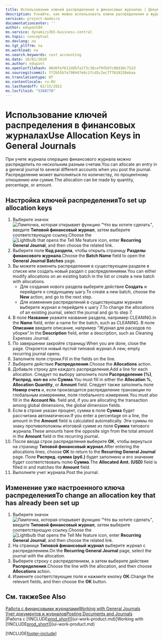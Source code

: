 ```yaml
---
title: Использование ключей распределения в финансовых журналах | Документация Майкрософт
description: Узнайте, как можно использовать ключи распределения в журналах.
services: project-madeira
documentationcenter: ''
author: edupont04
ms.service: dynamics365-business-central
ms.topic: conceptual
ms.devlang: na
ms.tgt_pltfrm: na
ms.workload: na
ms.search.keywords: cost accounting
ms.date: 10/01/2020
ms.author: edupont
ms.openlocfilehash: 00d6fef612dd5fa1f3c38cef9fb97c08d10c752d
ms.sourcegitcommit: ff2b55b7e790447e0c1fcd5c2ec7f7610338ebaa
ms.translationtype: HT
ms.contentlocale: ru-RU
ms.lasthandoff: 02/15/2021
ms.locfileid: "5388778"
---
```

# <a name="use-allocation-keys-in-general-journals"></a><span data-ttu-id="0f4c8-103">Использование ключей распределения в финансовых журналах</span><span class="sxs-lookup"><span data-stu-id="0f4c8-103">Use Allocation Keys in General Journals</span></span>
<span data-ttu-id="0f4c8-104">При учете журнала операцию финансового журнала можно распределить по нескольким разным счетам.</span><span class="sxs-lookup"><span data-stu-id="0f4c8-104">You can allocate an entry in a general journal to several different accounts when you post the journal.</span></span> <span data-ttu-id="0f4c8-105">Распределение может выполняться по количеству, по процентному отношению или сумме.</span><span class="sxs-lookup"><span data-stu-id="0f4c8-105">The allocation can be made by quantity, percentage, or amount.</span></span>

## <a name="to-set-up-allocation-keys"></a><span data-ttu-id="0f4c8-106">Настройка ключей распределения</span><span class="sxs-lookup"><span data-stu-id="0f4c8-106">To set up allocation keys</span></span>
1. <span data-ttu-id="0f4c8-107">Выберите значок ![Лампочка, которая открывает функцию "Что вы хотите сделать"](media/ui-search/search_small.png "Что вы хотите сделать"), введите **Типовой финансовый журнал**, затем выберите соответствующую ссылку.</span><span class="sxs-lookup"><span data-stu-id="0f4c8-107">Choose the ![Lightbulb that opens the Tell Me feature](media/ui-search/search_small.png "Tell me what you want to do") icon, enter **Recurring General Journal**, and then choose the related link.</span></span>
2. <span data-ttu-id="0f4c8-108">Выберите поле **Код раздела**, чтобы открыть страницу **Разделы финансового журнала**.</span><span class="sxs-lookup"><span data-stu-id="0f4c8-108">Choose the **Batch Name** field to open the **General Journal Batches** page.</span></span>
3. <span data-ttu-id="0f4c8-109">Вы можете изменить распределения в существующем разделе в списке или создать новый раздел с распределениями.</span><span class="sxs-lookup"><span data-stu-id="0f4c8-109">You can either modify allocations on an existing batch in the list or create a new batch with allocations.</span></span>
   * <span data-ttu-id="0f4c8-110">Для создания нового раздела выберите действие **Создать** и перейдите к следующему шагу.</span><span class="sxs-lookup"><span data-stu-id="0f4c8-110">To create a new batch, choose the **New** action, and go to the next step.</span></span>
   * <span data-ttu-id="0f4c8-111">Для изменения распределений в существующем журнале выберите журнал и перейдите к шагу 7.</span><span class="sxs-lookup"><span data-stu-id="0f4c8-111">To change the allocations of an existing journal, select the journal and go to step 7.</span></span>    
4. <span data-ttu-id="0f4c8-112">В поле **Название** укажите название раздела, например CLEANING.</span><span class="sxs-lookup"><span data-stu-id="0f4c8-112">In the **Name** field, enter a name for the batch, such as CLEANING.</span></span> <span data-ttu-id="0f4c8-113">В поле **Описание** введите описание, например "Журнал для расходов по уборке".</span><span class="sxs-lookup"><span data-stu-id="0f4c8-113">In the **Description** field, enter a description, such as Cleaning Expenses Journal.</span></span>
5. <span data-ttu-id="0f4c8-114">По завершении закройте страницу.</span><span class="sxs-lookup"><span data-stu-id="0f4c8-114">When you are done, close the page.</span></span> <span data-ttu-id="0f4c8-115">Откроется новый пустой типовой журнал.</span><span class="sxs-lookup"><span data-stu-id="0f4c8-115">A new, empty recurring journal opens.</span></span>
6. <span data-ttu-id="0f4c8-116">Заполните поля строки.</span><span class="sxs-lookup"><span data-stu-id="0f4c8-116">Fill in the fields on the line.</span></span>
7. <span data-ttu-id="0f4c8-117">Выберите действие **Распределения**.</span><span class="sxs-lookup"><span data-stu-id="0f4c8-117">Choose the **Allocations** action.</span></span>
8. <span data-ttu-id="0f4c8-118">Добавьте строку для каждого распределения.</span><span class="sxs-lookup"><span data-stu-id="0f4c8-118">Add a line for each allocation.</span></span> <span data-ttu-id="0f4c8-119">Следует по выбору заполнить поля **Распределение (%)**, **Распред. кол-во** или **Сумма**.</span><span class="sxs-lookup"><span data-stu-id="0f4c8-119">You must fill in either the **Allocation %**, **Allocation Quantity**, or **Amount** field.</span></span> <span data-ttu-id="0f4c8-120">Следует также заполнить поле **Номер счета** и, если производится распределение транзакции по глобальным измерениям, поля глобального измерения.</span><span class="sxs-lookup"><span data-stu-id="0f4c8-120">You must also fill in the **Account No.** field and, if you are allocating the transaction among global dimensions, the global dimension fields.</span></span>
9. <span data-ttu-id="0f4c8-121">Если в строке указан процент, сумма в поле **Сумма** будет рассчитана автоматически.</span><span class="sxs-lookup"><span data-stu-id="0f4c8-121">If you enter a percentage on a line, the amount in the **Amount** field is calculated automatically.</span></span> <span data-ttu-id="0f4c8-122">Эти суммы по знаку противоположны итоговой сумме из поля **Сумма** типового журнала.</span><span class="sxs-lookup"><span data-stu-id="0f4c8-122">These amounts have the opposite sign from the total amount in the **Amount** field in the recurring journal.</span></span>
10. <span data-ttu-id="0f4c8-123">После ввода строк распределения выберите **OK**, чтобы вернуться на страницу **Типовой финансовый журнал**.</span><span class="sxs-lookup"><span data-stu-id="0f4c8-123">After entering the allocations lines, choose **OK** to return to the **Recurring General Journal** page.</span></span> <span data-ttu-id="0f4c8-124">Поле **Распред. сумма (руб.)** будет заполнено и его значение будет соответствовать полю **Сумма**.</span><span class="sxs-lookup"><span data-stu-id="0f4c8-124">The **Allocated Amt. (USD)** field is filled in and matches the **Amount** field.</span></span>
11. <span data-ttu-id="0f4c8-125">Выполните учет журнала.</span><span class="sxs-lookup"><span data-stu-id="0f4c8-125">Post the journal.</span></span>

## <a name="to-change-an-allocation-key-that-has-already-been-set-up"></a><span data-ttu-id="0f4c8-126">Изменение уже настроенного ключа распределения</span><span class="sxs-lookup"><span data-stu-id="0f4c8-126">To change an allocation key that has already been set up</span></span>
1. <span data-ttu-id="0f4c8-127">Выберите значок ![Лампочка, которая открывает функцию "Что вы хотите сделать"](media/ui-search/search_small.png "Что вы хотите сделать"), введите **Типовой финансовый журнал**, затем выберите соответствующую ссылку.</span><span class="sxs-lookup"><span data-stu-id="0f4c8-127">Choose the ![Lightbulb that opens the Tell Me feature](media/ui-search/search_small.png "Tell me what you want to do") icon, enter **Recurring General Journal**, and then choose the related link.</span></span>
2. <span data-ttu-id="0f4c8-128">На странице **Типовой финансовый журнал** выберите журнал с распределением.</span><span class="sxs-lookup"><span data-stu-id="0f4c8-128">On the **Recurring General Journal** page, select the journal with the allocation.</span></span>
3. <span data-ttu-id="0f4c8-129">Выберите строку с распределением, а затем выберите действие **Распределения**.</span><span class="sxs-lookup"><span data-stu-id="0f4c8-129">Choose the line with the allocation, and then choose **Allocations** action.</span></span>
4. <span data-ttu-id="0f4c8-130">Измените соответствующие поля и нажмите кнопку **ОК**.</span><span class="sxs-lookup"><span data-stu-id="0f4c8-130">Change the relevant fields, and then choose the **OK** button.</span></span>

## <a name="see-also"></a><span data-ttu-id="0f4c8-131">См. также</span><span class="sxs-lookup"><span data-stu-id="0f4c8-131">See Also</span></span>
[<span data-ttu-id="0f4c8-132">Работа с финансовыми журналами</span><span class="sxs-lookup"><span data-stu-id="0f4c8-132">Working with General Journals</span></span>](ui-work-general-journals.md)  
[<span data-ttu-id="0f4c8-133">Учет документов и журналов</span><span class="sxs-lookup"><span data-stu-id="0f4c8-133">Posting Documents and Journals</span></span>](ui-post-documents-journals.md)  
<span data-ttu-id="0f4c8-134">[Работа с [!INCLUDE[prod_short](includes/prod_short.md)]](ui-work-product.md)</span><span class="sxs-lookup"><span data-stu-id="0f4c8-134">[Working with [!INCLUDE[prod_short](includes/prod_short.md)]](ui-work-product.md)</span></span>


[!INCLUDE[footer-include](includes/footer-banner.md)]